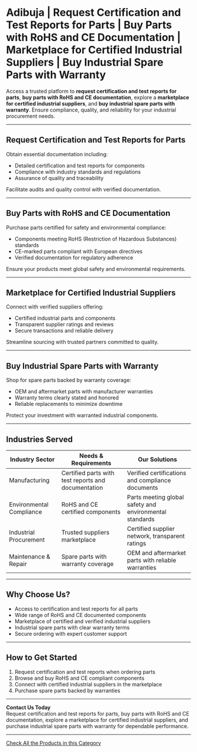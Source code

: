 # Adibuja | Request Certification and Test Reports for Parts | Buy Parts with RoHS and CE Documentation | Marketplace for Certified Industrial Suppliers | Buy Industrial Spare Parts with Warranty

Access a trusted platform to **request certification and test reports for parts**, **buy parts with RoHS and CE documentation**, explore a **marketplace for certified industrial suppliers**, and **buy industrial spare parts with warranty**. Ensure compliance, quality, and reliability for your industrial procurement needs.

---

## Request Certification and Test Reports for Parts

Obtain essential documentation including:

- Detailed certification and test reports for components  
- Compliance with industry standards and regulations  
- Assurance of quality and traceability  

Facilitate audits and quality control with verified documentation.

---

## Buy Parts with RoHS and CE Documentation

Purchase parts certified for safety and environmental compliance:

- Components meeting RoHS (Restriction of Hazardous Substances) standards  
- CE-marked parts compliant with European directives  
- Verified documentation for regulatory adherence  

Ensure your products meet global safety and environmental requirements.

---

## Marketplace for Certified Industrial Suppliers

Connect with verified suppliers offering:

- Certified industrial parts and components  
- Transparent supplier ratings and reviews  
- Secure transactions and reliable delivery  

Streamline sourcing with trusted partners committed to quality.

---

## Buy Industrial Spare Parts with Warranty

Shop for spare parts backed by warranty coverage:

- OEM and aftermarket parts with manufacturer warranties  
- Warranty terms clearly stated and honored  
- Reliable replacements to minimize downtime  

Protect your investment with warranted industrial components.

---

## Industries Served

| Industry Sector          | Needs & Requirements                               | Our Solutions                                     |
|--------------------------|---------------------------------------------------|--------------------------------------------------|
| Manufacturing            | Certified parts with test reports and documentation | Verified certifications and compliance documents  |
| Environmental Compliance | RoHS and CE certified components                    | Parts meeting global safety and environmental standards |
| Industrial Procurement   | Trusted suppliers marketplace                        | Certified supplier network, transparent ratings    |
| Maintenance & Repair     | Spare parts with warranty coverage                   | OEM and aftermarket parts with reliable warranties |

---

## Why Choose Us?

- Access to certification and test reports for all parts  
- Wide range of RoHS and CE documented components  
- Marketplace of certified and verified industrial suppliers  
- Industrial spare parts with clear warranty terms  
- Secure ordering with expert customer support  

---

## How to Get Started

1. Request certification and test reports when ordering parts  
2. Browse and buy RoHS and CE compliant components  
3. Connect with certified industrial suppliers in the marketplace  
4. Purchase spare parts backed by warranties  

---

**Contact Us Today**  
Request certification and test reports for parts, buy parts with RoHS and CE documentation, explore a marketplace for certified industrial suppliers, and purchase industrial spare parts with warranty for dependable performance.

---
[Check All the Products in this Category](https://www.adibuja.com/categories/industrial-supplies)
